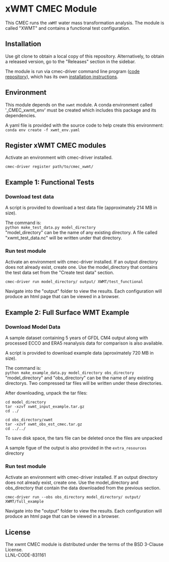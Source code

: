 # xWMT CMEC Module

This CMEC runs the `xWMT` water mass transformation analysis. The module is called "XWMT" and contains a functional test configuration.  

## Installation
Use git clone to obtain a local copy of this repository. Alternatively, to obtain a released version, go to the "Releases" section in the sidebar.

The module is run via cmec-driver command line program ([code repository](https://github.com/cmecmetrics/cmec-driver)), which has its own [installation instructions](https://github.com/cmecmetrics/cmec-driver#installation).  

## Environment    
This module depends on the `xwmt` module. A conda environment called '_CMEC_xwmt_env' must be created which includes this package and its dependencies.

A yaml file is provided with the source code to help create this environment:  
`conda env create -f xwmt_env.yaml`

## Register xWMT CMEC modules  
Activate an environment with cmec-driver installed.  

`cmec-driver register path/to/cmec_xwmt/`  

## Example 1: Functional Tests
### Download test data  
A script is provided to download a test data file (approximately 214 MB in size).   

The command is:  
`python make_test_data.py model_directory`  
"model_directory" can be the name of any existing directory. A file called "xwmt_test_data.nc" will be written under that directory.  

### Run test module  
Activate an environment with cmec-driver installed.
If an output directory does not already exist, create one. Use the model_directory that contains the test data set from the "Create test data" section.  

`cmec-driver run model_directory/ output/ XWMT/test_functional`  

Navigate into the "output" folder to view the results. Each configuration will produce an html page that can be viewed in a browser.

## Example 2: Full Surface WMT Example
### Download Model Data 
A sample dataset containing 5 years of GFDL CM4 output along with processed ECCO and ERA5 reanalysis data for comparison is also available.

A script is provided to download example data (aproximately 720 MB in size).   

The command is:  
`python make_example_data.py model_directory obs_directory`  
"model_directory" and "obs_directory" can be the name of any existing directorys. Two compressed tar files will be written under these directories.

After downloading, unpack the tar files:

```
cd model_directory
tar -xzvf xwmt_input_example.tar.gz
cd ../

cd obs_directory/xwmt
tar -xzvf xwmt_obs_est_cmec.tar.gz
cd ../../
```

To save disk space, the tars file can be deleted once the files are unpacked

A sample figue of the output is also provided in the `extra_resources` directory

### Run test module  
Activate an environment with cmec-driver installed.
If an output directory does not already exist, create one. Use the model_directory and obs_directory that contain the data downloaded from the previous section.  

`cmec-driver run --obs obs_directory model_directory/ output/ XWMT/full_example`  

Navigate into the "output" folder to view the results. Each configuration will produce an html page that can be viewed in a browser.

## License
The xwmt CMEC module is distributed under the terms of the BSD 3-Clause License.  
LLNL-CODE-831161
